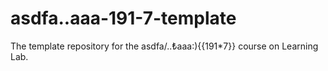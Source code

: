 # asdfa..aaa-191-7-template
The template repository for the asdfa/..₺aaa:){{191*7}} course on Learning Lab.
